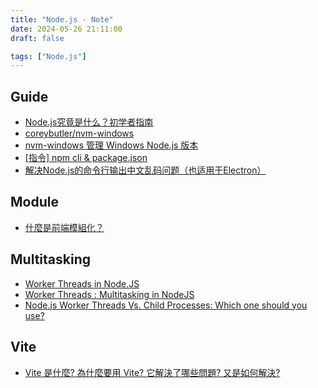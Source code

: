 ```yaml
---
title: "Node.js - Note"
date: 2024-05-26 21:11:00
draft: false

tags: ["Node.js"]
---
```


<!-- ## Electron  -->
<!-- - [详解 Electron 打包](https://juejin.cn/post/7250085815430430781?searchId=20240515124127171BD73281704381DFB2) -->

## Guide
- [Node.js究竟是什么？初学者指南](https://zhuanlan.zhihu.com/p/648238863)
- [coreybutler/nvm-windows](https://github.com/coreybutler/nvm-windows)
- [nvm-windows 管理 Windows Node.js 版本](https://medium.com/@ray102467/nvm-windows-%E7%AE%A1%E7%90%86-windows-node-js-%E7%89%88%E6%9C%AC-68d789cf84d7)
- [[指令] npm cli & package.json](https://pjchender.dev/npm/npm-cli-and-package-json/)
- [解决Node.js的命令行输出中文乱码问题（也适用于Electron）](https://www.jianshu.com/p/a07eeb43d8b3)

## Module
- [什麼是前端模組化？](https://www.explainthis.io/zh-hant/swe/what-is-frontend-module#js)
<!-- - [JavaScript模块加载顺序解析: require函数的工作原理](https://lkblog.net/notes/javascript/1721.html) -->

## Multitasking 
- [Worker Threads in Node.JS](https://www.scaler.com/topics/nodejs/worker-threads-in-node-js/)
- [Worker Threads : Multitasking in NodeJS](https://medium.com/@manikmudholkar831995/worker-threads-multitasking-in-nodejs-6028cdf35e9d)
- [Node.js Worker Threads Vs. Child Processes: Which one should you use?](https://amplication.com/blog/nodejs-worker-threads-vs-child-processes-which-one-should-you-use)

## Vite
- [Vite 是什麼? 為什麼要用 Vite? 它解決了哪些問題? 又是如何解決?](https://www.explainthis.io/zh-hant/swe/what-is-vite)

<!-- 
- [Clean and Adaptive Node.js Architecture with TypeScript](https://blog.bitsrc.io/a-clean-and-adaptive-nodejs-architecture-with-typescript-b144c1735447) 
- [[Next Note] - 把 TypeScript、ESLint、Prettier、Alias 摻再一起做沙尿牛丸](https://rexhung0302.github.io/2022/11/06/20221106/)
- [建立 TypeScript 專案的起手式](https://magiclen.org/typescript-start-new-project/#google_vignette)
- 
- -->